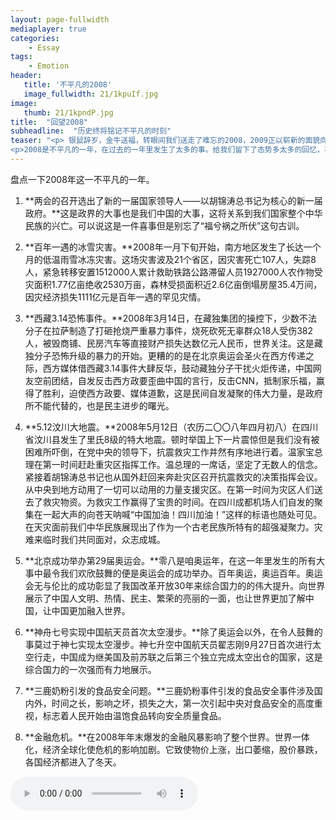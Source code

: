 ```yaml
---
layout: page-fullwidth
mediaplayer: true
categories:
    - Essay
tags:
    - Emotion
header:
   title: '不平凡的2008'
   image_fullwidth: 21/1kpuIf.jpg
image:
   thumb: 21/1kpndP.jpg
title:  "回望2008"
subheadline:  "历史终将铭记不平凡的时刻"
teaser: "<p> 银鼠辞岁，金牛送福，转眼间我们送走了难忘的2008，2009正以崭新的面貌向我们走来。</p>
<p>2008是不平凡的一年，在过去的一年里发生了太多的事。给我们留下了态势多太多的回忆，不论是伤心还是感动，不论是离别还是重逢，不论是沮丧还是欢欣，那都已成为过去，尘封在我们的记忆中。</p>"
---
```


盘点一下2008年这一不平凡的一年。

1. **两会的召开选出了新的一届国家领导人——以胡锦涛总书记为核心的新一届政府。**这是政界的大事也是我们中国的大事，这将关系到我们国家整个中华民族的兴亡。可以说这是一件喜事但是别忘了“福兮祸之所伏”这句古训。

2. **百年一遇的冰雪灾害。**2008年一月下旬开始，南方地区发生了长达一个月的低温雨雪冰冻灾害。这场灾害波及21个省区，因灾害死亡107人，失踪8人，紧急转移安置1512000人累计救助铁路公路滞留人员1927000人农作物受灾面积1.77亿亩绝收2530万亩，森林受损面积近2.6亿亩倒塌房屋35.4万间，因灾经济损失1111亿元是百年一遇的罕见灾情。

3. **西藏3.14恐怖事件。**2008年3月14日，在藏独集团的操控下，少数不法分子在拉萨制造了打砸抢烧严重暴力事件，烧死砍死无辜群众18人受伤382人，被毁商铺、民房汽车等直接财产损失达数亿元人民币，世界关注。这是藏独分子恐怖升级的暴力的开始。更糟的的是在北京奥运会圣火在西方传递之际，西方媒体借西藏3.14事件大肆反华，鼓动藏独分子干扰火炬传递，中国网友空前团结，自发反击西方政要歪曲中国的言行，反击CNN，抵制家乐福，赢得了胜利，迫使西方政要、媒体道歉，这是民间自发凝聚的伟大力量，是政府所不能代替的，也是民主进步的曙光。

4. **5.12汶川大地震。**2008年5月12日（农历二〇〇八年四月初八）在四川省汶川县发生了里氏8级的特大地震。顿时举国上下一片震惊但是我们没有被困难所吓倒，在党中央的领导下，抗震救灾工作井然有序地进行着。温家宝总理在第一时间赶赴重灾区指挥工作。温总理的一席话，坚定了无数人的信念。紧接着胡锦涛总书记也从国外赶回来奔赴灾区召开抗震救灾的决策指挥会议。从中央到地方动用了一切可以动用的力量支援灾区。在第一时间为灾区人们送去了救灾物资。为救灾工作赢得了宝贵的时间。在四川成都机场人们自发的聚集在一起大声的向苍天呐喊“中国加油！四川加油！”这样的标语也随处可见。在天灾面前我们中华民族展现出了作为一个古老民族所特有的超强凝聚力。灾难来临时我们共同面对，众志成城。

5. **北京成功举办第29届奥运会。**零八是咱奥运年，在这一年里发生的所有大事中最令我们欢欣鼓舞的便是奥运会的成功举办。百年奥运，奥运百年。奥运会无与伦比的成功彰显了我国改革开放30年来综合国力的的伟大提升。向世界展示了中国人文明、热情、民主、繁荣的亮丽的一面，也让世界更加了解中国，让中国更加融入世界。

6. **神舟七号实现中国航天员首次太空漫步。**除了奥运会以外，在令人鼓舞的事莫过于神七实现太空漫步。神七升空中国航天员翟志刚9月27日首次进行太空行走，中国成为继美国及前苏联之后第三个独立完成太空出仓的国家，这是综合国力的一次强而有力地展示。

7. **三鹿奶粉引发的食品安全问题。**三鹿奶粉事件引发的食品安全事件涉及国内外，时间之长，影响之坏，损失之大，第一次引起中央对食品安全的高度重视，标志着人民开始由温饱食品转向安全质量食品。

8. **金融危机。**在2008年年末爆发的金融风暴影响了整个世界。世界一体化，经济全球化使危机的影响加剧。它致使物价上涨，出口萎缩，股价暴跌，各国经济都进入了冬天。

<audio src='{{site.urlbgm}}welcome2beijing.mp3' type="audio/mp3" autoplay loop controls></audio>